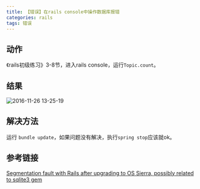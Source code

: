 ```yaml
---
title: 【错误】在rails console中操作数据库报错
categories: rails
tags: 错误
---
```


## 动作

《rails初级练习》3-8节，进入rails console，运行`Topic.count`。

## 结果

![2016-11-26 13-25-19](http://oggx6lf7f.bkt.clouddn.com/69foq.jpg)

## 解决方法
运行 `bundle update`，如果问题没有解决，执行`spring stop`应该就ok。

## 参考链接
[Segmentation fault with Rails after upgrading to OS Sierra, possibly related to sqlite3 gem](http://stackoverflow.com/questions/39812707/segmentation-fault-with-rails-after-upgrading-to-os-sierra-possibly-related-to)
